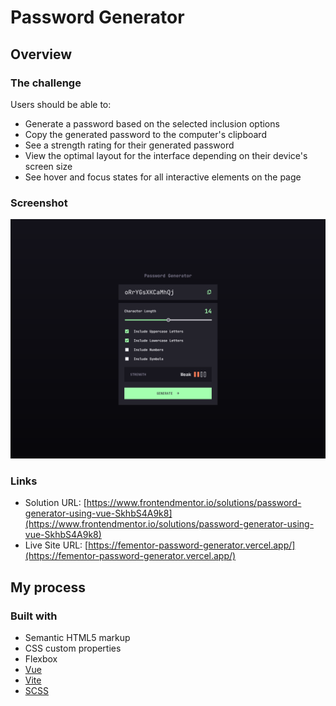# Password Generator

## Overview

### The challenge

Users should be able to:

- Generate a password based on the selected inclusion options
- Copy the generated password to the computer's clipboard
- See a strength rating for their generated password
- View the optimal layout for the interface depending on their device's screen size
- See hover and focus states for all interactive elements on the page

### Screenshot

![](./screenshot.png)

### Links

- Solution URL: [https://www.frontendmentor.io/solutions/password-generator-using-vue-SkhbS4A9k8](https://www.frontendmentor.io/solutions/password-generator-using-vue-SkhbS4A9k8)
- Live Site URL: [https://fementor-password-generator.vercel.app/](https://fementor-password-generator.vercel.app/)

## My process

### Built with

- Semantic HTML5 markup
- CSS custom properties
- Flexbox
- [Vue](https://vuejs.org/)
- [Vite](https://vitejs.dev/)
- [SCSS](https://sass-lang.com/)
